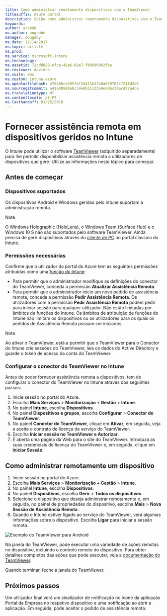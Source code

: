 ```yaml
---
title: Como administrar remotamente dispositivos com o TeamViewer
titlesuffix: Azure portal
description: Saiba como administrar remotamente dispositivos com o TeamViewer.
keywords: 
author: arob98
ms.author: angrobe
manager: dougeby
ms.date: 12/14/2017
ms.topic: article
ms.prod: 
ms.service: microsoft-intune
ms.technology: 
ms.assetid: 72cdd888-efca-46e6-b2e7-fb9696bb2fba
ms.reviewer: davidra
ms.suite: ems
ms.custom: intune-azure
ms.openlocfilehash: 476480ce3957ef2d411b37a0a078707c721fd2e6
ms.sourcegitcommit: a41ad9988a8c14e6b15123a9ea9bc29ac437a4ce
ms.translationtype: HT
ms.contentlocale: pt-PT
ms.lasthandoff: 01/25/2018
---
```

# <a name="provide-remote-assistance-for-intune-managed-devices"></a>Fornecer assistência remota em dispositivos geridos no Intune

O Intune pode utilizar o software [TeamViewer](https://www.teamviewer.com) (adquirido separadamente) para lhe permitir disponibilizar assistência remota a utilizadores de dispositivos que gere. Utilize as informações neste tópico para começar.

## <a name="before-you-start"></a>Antes de começar

### <a name="supported-devices"></a>Dispositivos suportados

Os dispositivos Android e Windows geridos pelo Intune suportam a administração remota.

>[!NOTE]
>O Windows Holographic (HoloLens), o Windows Team (Surface Hub) e o Windows 10 S não são suportados pelo software TeamViewer. Ainda precisa de gerir dispositivos através do [cliente de PC](/intune-classic/deploy-use/pc-management-comparison?toc=/intune/toc.json) no portal clássico do Intune.



### <a name="required-permissions"></a>Permissões necessárias

Confirme que o utilizador do portal do Azure tem as seguintes permissões atribuídas como uma [função do Intune](https://docs.microsoft.com/intune-azure/access-control/role-based-access-control):
- Para permitir que o administrador modifique as definições do conector do TeamViewer, conceda a permissão **Atualizar Assistência Remota**.
- Para permitir que o administrador inicie um novo pedido de assistência remota, conceda a permissão **Pedir Assistência Remota**. Os utilizadores com a permissão **Pedir Assistência Remota** podem pedir para iniciar sessão para qualquer utilizador. Não estão limitadas por âmbitos de funções do Intune. Os âmbitos de atribuição de funções do Intune não limitam os dispositivos ou os utilizadores para os quais os pedidos de Assistência Remota possam ser iniciados.

>[!NOTE]
>Ao ativar o TeamViewer, está a permitir que o TeamViewer para o Conector do Intune crie sessões do TeamViewer, leia os dados do Active Directory e guarde o token de acesso da conta do TeamViewer.

### <a name="configure-the-intune-teamviewer-connector"></a>Configurar o conector do TeamViewer no Intune

Antes de poder fornecer assistência remota a dispositivos, tem de configurar o conector do TeamViewer no Intune através dos seguintes passos:


1. Inicie sessão no portal do Azure.
2. Escolha **Mais Serviços** > **Monitorização + Gestão** > **Intune**.
3. No painel **Intune**, escolha **Dispositivos**.
4. No painel **Dispositivos e grupos**, escolha **Configurar** > **Conector do TeamViewer**.
5. No painel **Conector do TeamViewer**, clique em **Ativar**, em seguida, veja e aceite o contrato de licença de serviço do TeamViewer.
6. Escolha **Iniciar sessão no TeamViewer e Autorizar**.
7. É aberta uma página da Web para o site do TeamViewer. Introduza as suas credenciais de licença do TeamViewer e, em seguida, clique em **Iniciar Sessão**.


## <a name="how-to-remotely-administer-a-device"></a>Como administrar remotamente um dispositivo

1. Inicie sessão no portal do Azure.
2. Escolha **Mais Serviços** > **Monitorização + Gestão** > **Intune**.
3. No painel **Intune**, escolha **Dispositivos**.
4. No painel **Dispositivos**, escolha **Gerir** > **Todos os dispositivos**.
5. Selecione o dispositivo que deseja administrar remotamente e, em seguida, no painel de propriedades do dispositivo, escolha **Mais** > **Nova Sessão de Assistência Remota**.
6. Quando o Intune estiver ligado ao serviço do TeamViewer, verá algumas informações sobre o dispositivo. Escolha **Ligar** para iniciar a sessão remota.

![Exemplo do TeamViewer para Android](./media/android-teamviewer.png)

Na janela do TeamViewer, pode executar uma variedade de ações remotas no dispositivo, incluindo o controlo remoto do dispositivo. Para obter detalhes completos das ações que pode executar, veja a [documentação do TeamViewer](https://www.teamviewer.com/support/documents/).

Quando terminar, feche a janela do TeamViewer.

## <a name="next-steps"></a>Próximos passos

Um utilizador final verá um sinalizador de notificação no ícone da aplicação Portal da Empresa no respetivo dispositivo e uma notificação ao abrir a aplicação. Em seguida, pode aceitar o pedido de assistência remota.
